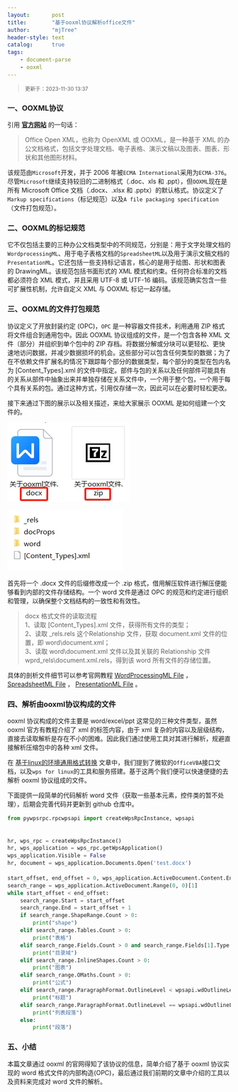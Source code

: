 ```yaml
---
layout:       post
title:        "基于ooxml协议解析office文件"
author:       "mjTree"
header-style: text
catalog:      true
tags:
    - document-parse
    - ooxml
---
```


><small>更新于：2023-11-30 13:37</small>  


### 一、OOXML协议

引用 [**官方网站**](http://officeopenxml.com/) 的一句话：

> Office Open XML，也称为 OpenXML 或 OOXML，是一种基于 XML 的办公文档格式，包括文字处理文档、电子表格、演示文稿以及图表、图表、形状和其他图形材料。

该规范由`Microsoft`开发，并于 2006 年被`ECMA International`采用为`ECMA-376`。尽管`Microsoft`继续支持较旧的二进制格式（.doc、xls 和 .ppt），但`OOXML`现在是所有 Microsoft Office 文档（.docx、.xlsx 和 .pptx）的默认格式。协议定义了`Markup specifications`（标记规范）以及`A file packaging specification`（文件打包规范）。  


### 二、OOXML的标记规范
它不仅包括主要的三种办公文档类型中的不同规范，分别是：用于文字处理文档的`WordprocessingML`、用于电子表格文档的`SpreadsheetML`以及用于演示文稿文档的`PresentationML`。它还包括一些支持标记语言，核心的是用于绘图、形状和图表的 DrawingML。该规范包括书面形式的 XML 模式和约束。任何符合标准的文档都必须符合 XML 模式，并且采用 UTF-8 或 UTF-16 编码。该规范确实包含一些可扩展性机制，允许自定义 XML 与 OOXML 标记一起存储。  


### 三、OOXML的文件打包规范
协议定义了开放封装约定 (OPC)，`OPC` 是一种容器文件技术，利用通用 ZIP 格式将文件组合到通用包中。因此 OOXML 协议组成的文件，是一个包含各种 XML 文件（部分）并组织到单个包中的 ZIP 存档。将数据分解或分块可以更轻松、更快速地访问数据，并减少数据损坏的机会。这些部分可以包含任何类型的数据；为了在不依赖文件扩展名的情况下跟踪每个部分的数据类型，每个部分的类型在包内名为 [Content_Types].xml 的文件中指定。部件与包的关系以及任何部件可能具有的关系从部件中抽象出来并单独存储在关系文件中，一个用于整个包，一个用于每个具有关系的包。通过这种方式，引用仅存储一次，因此可以在必要时轻松更改。  

接下来通过下图的展示以及相关描述，来给大家展示 OOXML 是如何组建一个文件的。  

![format_display](/img/article-img/2023/1125_1.png)

![format_display](/img/article-img/2023/1125_2.png)

首先将一个 .docx 文件的后缀修改成一个 .zip 格式，借用解压软件进行解压便能够看到内部的文件存储结构。一个 word 文件是通过 OPC 的规范和约定进行组织和管理，以确保整个文档结构的一致性和有效性。  

> docx 格式文件的读取流程  
> 1、读取 [Content_Types].xml 文件，获得所有文件的类型；  
> 2、读取 _rels\.rels 这个Relationship 文件，获取 document.xml 文件的位置，即 word\document.xml；  
> 3、读取 word\document.xml 文件以及其关联的 Relationship 文件 wprd\_rels\document.xml.rels，得到该 word 所有文件的存储位置。  

具体的剖析文件细节可以参考官网教程 [WordProcessingML File](http://officeopenxml.com/anatomyofOOXML.php) ，[SpreadsheetML File](http://officeopenxml.com/anatomyofOOXML-xlsx.php) ， [PresentationML File](http://officeopenxml.com/anatomyofOOXML-pptx.php) 。  


### 四、解析由ooxml协议构成的文件

ooxml 协议构成的文件主要是 word/excel/ppt 这常见的三种文件类型，虽然 ooxml 官方有教程介绍了 xml 的标签内容，由于 xml 复杂的内容以及层级结构，直接去读取解析是存在不小的困难。因此我们通过使用工具对其进行解析，规避直接解析压缩包中的各种 xml 文件。  

在 [基于linux的环境通用格式转换](https://mjtree.github.io/2023/11/08/基于linux的通用格式转换) 文章中，我们提到了微软的`OfficeVBA`接口文档，以及`wps for linux`的工具和服务搭建。基于这两个我们便可以快速便捷的去解析 ooxml 协议组成的文件。  

下面提供一段简单的代码解析 word 文件（获取一些基本元素，控件类的暂不处理），后期会完善代码并更新到 github 仓库中。  
```python
from pywpsrpc.rpcwpsapi import createWpsRpcInstance, wpsapi


hr, wps_rpc = createWpsRpcInstance()
hr, wps_application = wps_rpc.getWpsApplication()
wps_application.Visible = False
hr, document = wps_application.Documents.Open('test.docx')

start_offset, end_offset = 0, wps_application.ActiveDocument.Content.End
search_range = wps_application.ActiveDocument.Range(0, 0)[1]
while start_offset < end_offset:
    search_range.Start = start_offset
    search_range.End = start_offset + 1    
    if search_range.ShapeRange.Count > 0:
        print("shape")
    elif search_range.Tables.Count > 0:
        print("表格")
    elif search_range.Fields.Count > 0 and search_range.Fields[1].Type == wpsapi.wdFieldTOC:
        print("目录域")
    elif search_range.InlineShapes.Count > 0:
        print("图表")
    elif search_range.OMaths.Count > 0:
        print("公式")
    elif search_range.ParagraphFormat.OutlineLevel < wpsapi.wdOutlineLevelBodyText:
        print("标题")
    elif search_range.ParagraphFormat.OutlineLevel == wpsapi.wdOutlineLevelBodyText and hasattr(search_range.ListFormat, 'List'):
        print("列表段落")
    else:
        print("段落")
```


### 五、小结

本篇文章通过 ooxml 的官网得知了该协议的信息，简单介绍了基于 ooxml 协议实现的 word 格式文件的内部构造(OPC)，最后通过我们前期的文章中介绍的工具以及资料来完成对 word 文件的解析。  


